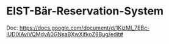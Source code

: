 # EIST-Bär-Reservation-System

Doc: https://docs.google.com/document/d/1KjzMl_7EBc-lUDIXAviVQMdyA0GNsaBXwXifkoZ8Bug/edit#
